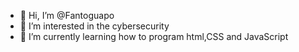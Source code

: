 - 👋 Hi, I’m @Fantoguapo
- 👀 I’m interested in the cybersecurity
- 🌱 I’m currently learning how to program html,CSS and JavaScript
